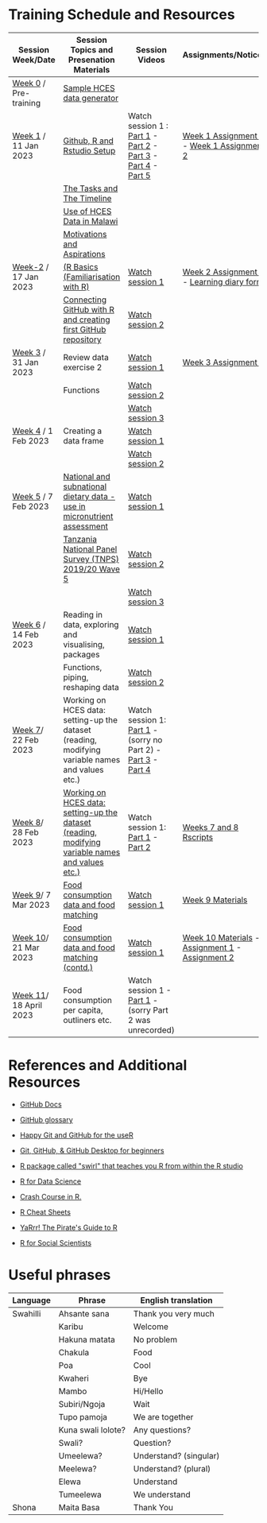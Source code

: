 # Training Schedule and Resources

| Session Week/Date               | Session Topics and Presenation Materials                                                                                                                                   | Session Videos                                                                                                                                                                                                                                                                                                                                                                                                                                                                                                            | Assignments/Notices                                                                                                                                                                                                                                                 |
|---------------------------------|----------------------------------------------------------------------------------------------------------------------------------------------------------------------------|---------------------------------------------------------------------------------------------------------------------------------------------------------------------------------------------------------------------------------------------------------------------------------------------------------------------------------------------------------------------------------------------------------------------------------------------------------------------------------------------------------------------------|---------------------------------------------------------------------------------------------------------------------------------------------------------------------------------------------------------------------------------------------------------------------|
| [Week 0](Week-0) / Pre-training | [Sample HCES data generator](Week-0/random_hces_generator.R)                                                                                                               |                                                                                                                                                                                                                                                                                                                                                                                                                                                                                                                           |                                                                                                                                                                                                                                                                     |
| [Week 1](Week-1) / 11 Jan 2023  | [Github, R and Rstudio Setup](https://dzvoti.github.io/TFNC-Training/Week-1/Materials/presentation/TFNC-Week1.html)                                                        | Watch session 1 : [Part 1](https://drive.google.com/file/d/1hXxtbJh-r5nDvHmAMsuuocEIZ7zjqyBE/view?usp=share_link) - [Part 2](https://drive.google.com/file/d/1FYrgtluVn1A8SJHOmNW3MswKdb_BYv0K/view?usp=share_link) - [Part 3](https://drive.google.com/file/d/1U2M0gf1TJ8UxbBmeut-_y2-MdMzzg23Q/view?usp=share_link) - [Part 4](https://drive.google.com/file/d/1ko5_xQF1VWTCznKKXrZ54SZ1uCc1ucyu/view?usp=share_link) - [Part 5](https://drive.google.com/file/d/10dopw59KEgFPV2KNtgi07h1BI_HvB5ED/view?usp=share_link) | [Week 1 Assignment 1](https://github.com/dzvoti/TFNC-Training/issues/1) - [Week 1 Assignment 2](https://github.com/dzvoti/TFNC-Training/issues/2)                                                                                                                   |
|                                 | [The Tasks and The Timeline](https://dzvoti.github.io/TFNC-Training/Week-1/TFNC_small_group_training_intro_20230112.pdf)                                                   |                                                                                                                                                                                                                                                                                                                                                                                                                                                                                                                           |                                                                                                                                                                                                                                                                     |
|                                 | [Use of HCES Data in Malawi](https://dzvoti.github.io/TFNC-Training/Week-1/Use_of_HCES_data.pdf)                                                                           |                                                                                                                                                                                                                                                                                                                                                                                                                                                                                                                           |                                                                                                                                                                                                                                                                     |
|                                 | [Motivations and Aspirations](https://dzvoti.github.io/TFNC-Training/Week-0/Motivations_and_aspirations.pdf)                                                               |                                                                                                                                                                                                                                                                                                                                                                                                                                                                                                                           |                                                                                                                                                                                                                                                                     |
| [Week-2](Week-2) / 17 Jan 2023  | [(R Basics (Familiarisation with R)](https://dzvoti.github.io/TFNC-Training/Week-2/Materials/Week2_RBasics.pdf)                                                            | [Watch session 1](https://drive.google.com/file/d/1RZSdeQcjpH9-bik_W3F2dddXKdGv5La2/view?usp=sharing)                                                                                                                                                                                                                                                                                                                                                                                                                     | [Week 2 Assignment 1](https://dzvoti.github.io/TFNC-Training/Week-2/Materials/Week-2-Assignment.html.) - [Learning diary form](https://docs.google.com/document/d/127NUCLkxTaVi5RnlGi5yaiSkKIBLh3VZ/edit?usp=sharing&ouid=107126292099035873011&rtpof=true&sd=true) |
|                                 | [Connecting GitHub with R and creating first GitHub repository](https://dzvoti.github.io/TFNC-Training/Week-2/Materials/Week-2-GitHub-R.html)                              | [Watch session 2](https://drive.google.com/file/d/1gd93-7JBOEFJlKDKn8xnHBaYI2b7t9_w/view?usp=sharing)                                                                                                                                                                                                                                                                                                                                                                                                                     |                                                                                                                                                                                                                                                                     |
| [Week 3](Week-3) / 31 Jan 2023  | Review data exercise 2                                                                                                                                                     | [Watch session 1](https://drive.google.com/file/d/1d3z1HhFKaAMg_eOSiyR4_O7aNPROwNCT/view?usp=share_link)                                                                                                                                                                                                                                                                                                                                                                                                                  | [Week 3 Assignment 1](https://dzvoti.github.io/TFNC-Training/Week-4/week-4-assignment.html)                                                                                                                                                                         |
|                                 | Functions                                                                                                                                                                  | [Watch session 2](https://drive.google.com/file/d/1HOHtvnsEzJeLlD5yY2PjtUO5dYIDH06J/view?usp=share_link)                                                                                                                                                                                                                                                                                                                                                                                                                  |                                                                                                                                                                                                                                                                     |
|                                 |                                                                                                                                                                            | [Watch session 3](https://drive.google.com/file/d/13_xNwZiqVUBai64cds4lutmZLHHmc6M-/view?usp=share_link)                                                                                                                                                                                                                                                                                                                                                                                                                  |                                                                                                                                                                                                                                                                     |
| [Week 4](Week-4) / 1 Feb 2023   | Creating a data frame                                                                                                                                                      | [Watch session 1](https://drive.google.com/file/d/1bt6XV3PLouC6Gy-Zf9wcX0TSZwHoquiN/view?usp=share_link)                                                                                                                                                                                                                                                                                                                                                                                                                  |                                                                                                                                                                                                                                                                     |
|                                 |                                                                                                                                                                            | [Watch session 2](https://drive.google.com/file/d/1Ww5uF3y9-a3jIwXx5VmtnUCjwQZdDqsr/view?usp=share_link)                                                                                                                                                                                                                                                                                                                                                                                                                  |                                                                                                                                                                                                                                                                     |
| [Week 5](Week-5) / 7 Feb 2023             | [National and subnational dietary data - use in micronutrient assessment](https://dzvoti.github.io/TFNC-Training/Week-5/Intro-HCES-food-consumption_Edward_2022-02-07.pdf) | [Watch session 1](https://drive.google.com/file/d/1jWGjP8QSA0rlmFUt_UCGysnlS3wrBpid/view?usp=share_link)                                                                                                                                                                                                                                                                                                                                                                                                                  |                                                                                                                                                                                                                                                                     |
|                                 | [Tanzania National Panel Survey (TNPS) 2019/20 Wave 5](https://dzvoti.github.io/TFNC-Training/Week-5/TNPSintroRG.pdf)                                                      | [Watch session 2](https://drive.google.com/file/d/1mLY-MmJItUwPoj6dgztT1ycx6jIMabCc/view?usp=share_link)                                                                                                                                                                                                                                                                                                                                                                                                                  |                                                                                                                                                                                                                                                                     |
|                                 |                                                                                                                                                                            | [Watch session 3](https://drive.google.com/file/d/1Nw41FZ_GKMoSLUwNrBu0HekCaooTYifv/view?usp=share_link)                                                                                                                                                                                                                                                                                                                                                                                                                  |                                                                                                                                                                                                                                                                     |
| [Week 6](Week-6) / 14 Feb 2023            | Reading in data, exploring and visualising, packages                                                                                                                       | [Watch session 1](https://drive.google.com/file/d/1UgCoXlqJEAsVbJcjcG3cuCG-Sjfd72Sh/view?usp=share_link)                                                                                                                                                                                                                                                                                                                                                                                                                  |                                                                                                                                                                                                                                                                     |
|                                 | Functions, piping, reshaping data                                                                                                                                          | [Watch session 2](https://drive.google.com/file/d/1Ots78R2UDHTXvPiLlHJKPsv-iWQXfRge/view?usp=share_link)                                                                                                                                                                                                                                                                                                                                                                                                                  |                                                                                                                                                                                                                                                                     |
| [Week 7](Week-7)/ 22 Feb 2023            | Working on HCES data: setting-up the dataset (reading, modifying variable names and values etc.)                                                                           | Watch session 1: [Part 1](https://drive.google.com/file/d/1GTJijlScPWH-Jghsk6B-31b4m0LVu_hp/view?usp=share_link) - (sorry no Part 2) - [Part 3](https://drive.google.com/file/d/1rXQt-jd-cPAnWSYs__kCxy6RxVCIDSaC/view?usp=share_link) - [Part 4](https://drive.google.com/file/d/1v1JnahT8I8NZCjs8cxic8dpXcWwZCUgr/view?usp=share_link)                                                                                                                                                                                                                                                                                                                                                                                                                                                             |                                                                                                                                                                                    |                                                                                                                                                   |
| [Week 8](Week-8)/ 28 Feb 2023            | [Working on HCES data: setting-up the dataset (reading, modifying variable names and values etc.)](https://github.com/dzvoti/TFNC-Training/blob/main/TFNC_Rintro.pdf)                                                                           | Watch session 1: [Part 1](https://drive.google.com/file/d/14p3RoKNLitDy4rozj7CmB0zgQPqwbJsi/view?usp=share_link) - [Part 2](https://drive.google.com/file/d/1QueSHxQXdTr6PtwL4VDIuZfPmV4gnSFi/view?usp=share_link)                                                                                                                                                                                                                                                                                                                                                                                                                                                             |       [Weeks 7 and 8 Rscripts](https://github.com/dzvoti/TFNC-Training/blob/main/Week-8/TFNCtraining20130228.Rmd)                 |  
| [Week 9](Week-9)/ 7 Mar 2023            | [Food consumption data and food matching](https://github.com/dzvoti/TFNC-Training/blob/main/Week-9/Materials/2023-03-06_Food-composition-and-food-matching.pdf)                                                                          | [Watch session 1](https://drive.google.com/file/d/1UnCgVATfy49R2-31gDsfgJwcZBqAo0WY/view?usp=share_link)                                                                                                                                                                                                                                        |       [Week 9 Materials](https://github.com/dzvoti/TFNC-Training/tree/main/Week-9/Materials)                 |  
| [Week 10](Week-10)/ 21 Mar 2023            | [Food consumption data and food matching (contd.)](https://github.com/dzvoti/TFNC-Training/blob/main/Week-9/Materials/2023-03-06_Food-composition-and-food-matching.pdf)                                                                          | [Watch session 1](https://drive.google.com/file/d/1BluRJwP93Kf-Pzh0OEiZ9UmqAdQw0MvU/view?usp=share_link)                                                                                                                                                                                                                                        |       [Week 10 Materials](https://github.com/dzvoti/TFNC-Training/blob/main/Week-10/Materials/matching_activity1.R) -  [Assignment 1](http://dzvoti.github.io/TFNC-Training/Week-10/Materials/food-matching.html) - [Assignment 2](http://dzvoti.github.io/TFNC-Training/Week-10/Materials/Week10unitconv.html)                |  
| [Week 11](Week-11)/ 18 April 2023            | Food consumption per capita, outliners etc.                                                                          | Watch session 1 - [Part 1](https://drive.google.com/file/d/1qRAnWIvHeLRj4PRN_XuISE6CS_Q4p4iO/view?usp=sharing) - (sorry Part 2 was unrecorded)                                                                                                                            |                       |  

# References and Additional Resources

-   [GitHub Docs](https://docs.github.com/en)

-   [GitHub glossary](https://docs.github.com/en/get-started/quickstart/github-glossary)

-   [Happy Git and GitHub for the useR](https://happygitwithr.com/)

-   [Git, GitHub, & GitHub Desktop for beginners](https://www.youtube.com/watch?v=8Dd7KRpKeaE)

-   [R package called "swirl" that teaches you R from within the R studio](https://swirlstats.com)

-   [R for Data Science](https://r4ds.had.co.nz/index.html)

-   [Crash Course in R.](https://kirstenmorehouse.wordpress.com/354-2/topic-1-crash-course-in-r/)

-   [R Cheat Sheets](https://posit.co/resources/cheatsheets/)

-   [YaRrr! The Pirate's Guide to R](https://bookdown.org/ndphillips/YaRrr/)

-   [R for Social Scientists](https://datacarpentry.org/r-socialsci/)

# Useful phrases

| Language | Phrase             | English translation    |
|----------|--------------------|------------------------|
| Swahilli | Ahsante sana       | Thank you very much    |
|          | Karibu             | Welcome                |
|          | Hakuna matata      | No problem             |
|          | Chakula            | Food                   |
|          | Poa                | Cool                   |
|          | Kwaheri            | Bye                    |
|          | Mambo              | Hi/Hello               |
|          | Subiri/Ngoja       | Wait                   |
|          | Tupo pamoja        | We are together        |
|          | Kuna swali lolote? | Any questions?         |
|          | Swali?             | Question?              |
|          | Umeelewa?          | Understand? (singular) |
|          | Meelewa?           | Understand? (plural)   |
|          | Elewa              | Understand             |
|          | Tumeelewa          | We understand          |
| Shona    | Maita Basa         | Thank You              |
